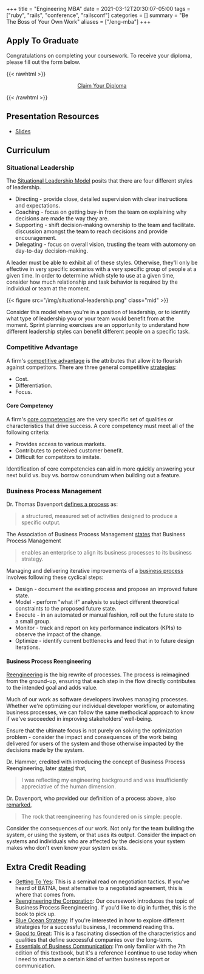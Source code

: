 +++
title = "Engineering MBA"
date = 2021-03-12T20:30:07-05:00
tags = ["ruby", "rails", "conference", "railsconf"]
categories = []
summary = "Be The Boss of Your Own Work"
aliases = ["/eng-mba"]
+++

## Apply To Graduate

Congratulations on completing your coursework. To receive your diploma, please
fill out the form below.

{{< rawhtml >}}
<p style="text-align: center;">
  <a href="https://engineering-mba-diploma.herokuapp.com/")>Claim Your Diploma</a>
</p>

{{< /rawhtml >}}

## Presentation Resources

* [Slides](https://speakerdeck.com/kevinmurphy/engineering-mba)

## Curriculum

### Situational Leadership

The [Situational Leadership Model](https://en.wikipedia.org/wiki/Situational_leadership_theory) posits that there are four different styles of
leadership.

* Directing - provide close, detailed supervision with clear instructions and
  expectations.
* Coaching - focus on getting buy-in from the team on explaining why decisions
  are made the way they are.
* Supporting - shift decision-making ownership to the team and facilitate.
  discussion amongst the team to reach decisions and provide encouragement.
* Delegating - focus on overall vision, trusting the team with automony on
  day-to-day decision-making.

A leader must be able to exhibit all of these styles. Otherwise, they'll only be
effective in very specific scenarios with a very specific group of people at a
given time. In order to determine which style to use at a given time, consider
how much relationship and task behavior is required by the individual or team at
the moment.

{{< figure src="/img/situational-leadership.png" class="mid" >}}

Consider this model when you're in a position of leadership, or to identify what
type of leadership you or your team would benefit from at the moment. Sprint
planning exercises are an opportunity to understand how different leadership
styles can benefit different people on a specific task.

### Competitive Advantage

A firm's [competitive advantage](https://corporatefinanceinstitute.com/resources/knowledge/strategy/competitive-advantage/) is the attributes that allow it to flourish against competitors. There are three general competitive [strategies](https://www.ifm.eng.cam.ac.uk/research/dstools/porters-generic-competitive-strategies/):

* Cost.
* Differentiation.
* Focus.

#### Core Competency

A firm's [core competencies](http://www.personal.psu.edu/kkm11/files/HandP_Core%20Competence%20of%20the%20organization.pdf) are the very specific set of qualities or characteristics that drive success. A core competency must meet all of the following criteria:

* Provides access to various markets.
* Contributes to perceived customer benefit.
* Difficult for competitors to imitate.

Identification of core competencies can aid in more quickly answering your next
build vs. buy vs. borrow conundrum when building out a feature.

### Business Process Management

Dr. Thomas Davenport [defines a process](https://books.google.com/books?id=kLlIOMGaKnsC&lpg=PP1&pg=PA5#v=onepage&q&f=false) as:

> a structured, measured set of activities designed to produce a specific
> output.

The Association of Business Process Management [states](https://www.abpmp.org/page/BPM_Profession)
that Business Process Management

> enables an enterprise to align its business processes to its business
> strategy.

Managing and delivering iterative improvements of a [business process](https://www.bpminstitute.org/resources/articles/what-bpm-anyway-business-process-management-explained) involves
following these cyclical steps:

* Design - document the existing process and propose an improved future state.
* Model - perform "what if" analysis to subject different theoretical
  constraints to the proposed future state.
* Execute - in an automated *or* manual fashion, roll out the future state to a
  small group.
* Monitor - track and report on key performance indicators (KPIs) to observe
  the impact of the change.
* Optimize - identify current bottlenecks and feed that in to future design
  iterations.

#### Business Process Reengineering

[Reengineering](https://hbr.org/1990/07/reengineering-work-dont-automate-obliterate) is the big rewrite of processes. The process is reimagined from the ground-up, ensuring that each step in the flow directly contributes to the intended goal and adds value.

Much of our work as software developers involves managing processes. Whether
we're optimizing our individual developer workflow, or automating business
processes, we can follow the same methodical approach to know if we've succeeded
in improving stakeholders' well-being.

Ensure that the ultimate focus is not
purely on solving the optimization problem - consider the impact and
consequences of the work being delivered for users of the system and those
otherwise impacted by the decisions made by the system.

Dr. Hammer, credited with introducing the concept of Business Process
Reengineering, later [stated](https://www.wsj.com/articles/SB848961197738163500) that,

> I was reflecting my engineering background and was insufficiently
> appreciative of the human dimension.

Dr. Davenport, who provided our definition of a process above, also
[remarked](https://www.fastcompany.com/26310/fad-forgot-people),

> The rock that reengineering has foundered on is simple: people.

Consider the consequences of our work. Not only for the team building the
system, or using the system, or that uses its output. Consider the impact on
systems and individuals who are affected by the decisions your system makes who
don't even know your system exists.

## Extra Credit Reading

* [Getting To Yes](https://www.amazon.com/Getting-Yes-Negotiating-Agreement-Without/dp/0143118757): This is a seminal read on negotiation tactics. If you've heard of BATNA, best alternative to a negotiated agreement, this is where that comes from.
* [Reengineering the Corporation](https://www.amazon.com/Reengineering-Corporation-Manifesto-Business-Revolution/dp/0887306403): Our coursework introduces the topic of Business Process Reengineering. If you'd like to dig in further, this is the book to pick up.
* [Blue Ocean Strategy](https://www.amazon.com/Blue-Ocean-Strategy-Expanded-Uncontested/dp/1625274491): If you're interested in how to explore different strategies for a successful business, I recommend reading this.
* [Good to Great](https://www.amazon.com/Good-Great-Some-Companies-Others/dp/0066620996/): This is a fascinating dissection of the characteristics and qualities that define successful companies over the long-term.
* [Essentials of Business Communication](https://www.amazon.com/Essentials-Business-Communication-Ellen-Guffey/dp/1337386499/): I'm only familiar with the 7th edition of this textbook, but it's a reference I continue to use today when I need to structure a certain kind of written business report or communication.
